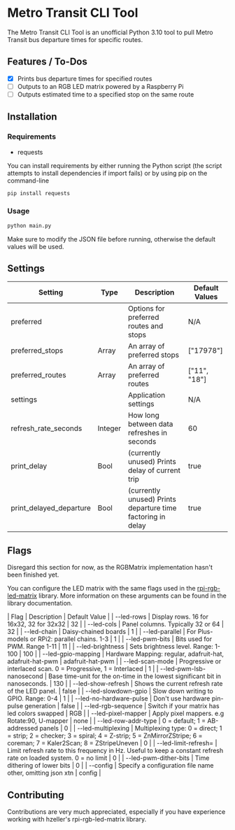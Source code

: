 # Metro Transit CLI Tool

The Metro Transit CLI Tool is an unofficial Python 3.10 tool to pull Metro Transit bus departure times for specific routes.

## Features / To-Dos

- [x] Prints bus departure times for specified routes
- [ ] Outputs to an RGB LED matrix powered by a Raspberry Pi
- [ ] Outputs estimated time to a specified stop on the same route

## Installation

### Requirements

- requests

You can install requirements by either running the Python script (the script attempts to install dependencies if import fails) or by using pip on the command-line

```bash
pip install requests
```

### Usage

```bash
python main.py
```

Make sure to modify the JSON file before running, otherwise the default values will be used.

## Settings

| Setting                 | Type    | Description                                                 | Default Values |
| ----------------------- | ------- | ----------------------------------------------------------- | -------------- |
| preferred               |         | Options for preferred routes and stops                      | N/A            |
| preferred_stops         | Array   | An array of preferred stops                                 | ["17978"]      |
| preferred_routes        | Array   | An array of preferred routes                                | ["11", "18"]   |
| settings                |         | Application settings                                        | N/A            |
| refresh_rate_seconds    | Integer | How long between data refreshes in seconds                  | 60             |
| print_delay             | Bool    | (currently unused) Prints delay of current trip             | true           |
| print_delayed_departure | Bool    | (currently unused) Prints departure time factoring in delay | true           |

## Flags

Disregard this section for now, as the RGBMatrix implementation hasn't been finished yet.

You can configure the LED matrix with the same flags used in the [rpi-rgb-led-matrix](https://github.com/hzeller/rpi-rgb-led-matrix) library. More information on these arguments can be found in the library documentation.

| Flag                     | Description                                                                                                                                         | Default Value    |
| --led-rows               | Display rows. 16 for 16x32, 32 for 32x32                                                                                                            | 32               |
| --led-cols               | Panel columns. Typically 32 or 64                                                                                                                   | 32               |
| --led-chain              | Daisy-chained boards                                                                                                                                | 1                |
| --led-parallel           | For Plus-models or RPi2: parallel chains. 1-3                                                                                                       | 1                |
| --led-pwm-bits           | Bits used for PWM. Range 1-11                                                                                                                       | 11               |
| --led-brightness         | Sets brightness level. Range: 1-100                                                                                                                 | 100              |
| --led-gpio-mapping       | Hardware Mapping: regular, adafruit-hat, adafruit-hat-pwm                                                                                           | adafruit-hat-pwm |
| --led-scan-mode          | Progressive or interlaced scan. 0 = Progressive, 1 = Interlaced                                                                                     | 1                |
| --led-pwm-lsb-nanosecond | Base time-unit for the on-time in the lowest significant bit in nanoseconds.                                                                        | 130              |
| --led-show-refresh       | Shows the current refresh rate of the LED panel.                                                                                                    | false            |
| --led-slowdown-gpio      | Slow down writing to GPIO. Range: 0-4                                                                                                               | 1                |
| --led-no-hardware-pulse  | Don't use hardware pin-pulse generation                                                                                                             | false            |
| --led-rgb-sequence       | Switch if your matrix has led colors swapped                                                                                                        | RGB              |
| --led-pixel-mapper       | Apply pixel mappers. e.g Rotate:90, U-mapper                                                                                                        | none             |
| --led-row-addr-type      | 0 = default; 1 = AB-addressed panels                                                                                                                | 0                |
| --led-multiplexing       | Multiplexing type: 0 = direct; 1 = strip; 2 = checker; 3 = spiral; 4 = Z-strip; 5 = ZnMirrorZStripe; 6 = coreman; 7 = Kaler2Scan; 8 = ZStripeUneven | 0                |
| --led-limit-refresh=<Hz> | Limit refresh rate to this frequency in Hz. Useful to keep a constant refresh rate on loaded system. 0 = no limit                                   | 0                |
| --led-pwm-dither-bits    | Time dithering of lower bits                                                                                                                        | 0                |
| --config                 | Specify a configuration file name other, omitting json xtn                                                                                          | config           |

## Contributing

Contributions are very much appreciated, especially if you have experience working with hzeller's rpi-rgb-led-matrix library.
